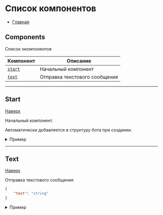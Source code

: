 # Список компонентов

- [Главная](./README.md)

## Components

Список oкомпонентов

| Компонент     | Описание                      |
|---------|-------------------------------|
| [`start`](#start) | Начальный компонент           |
| [`text`](#text)  | Отправка текстового сообщения |


- - -


## Start

[Наверх][toup]

Начальный компонент.

Автоматически добавляется в структуру бота при создании.

<details>
    <summary>Пример</summary>
   
Тело компонента

```json
{
    "data": {
        "type": "start",
        "content": []
    },
    "commands": [],
    "position": {}
}
```
</details>


- - - 


## Text

[Наверх][toup]

Отправка текстового сообщения

```json
{
    "text": "string"
}
```

<details>
    <summary>Пример</summary>
   
Тело компонента

```json
{
    "data": {
        "type": "text",
        "content": [
            {
                "text": "Hello Telegram"
            }
        ]
    },
    "commands": [],
    "position": {}
}
```
</details>


[//]: # (LINKS)
[toup]: #список-компонентов